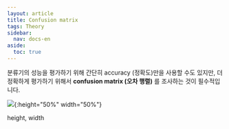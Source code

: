 ```yaml
---
layout: article
title: Confusion matrix
tags: Theory
sidebar:
  nav: docs-en
aside:
  toc: true
---
```


분류기의 성능을 평가하기 위해 간단히 accuracy (정확도)만을 사용할 수도 있지만, 더 정확하게 평가하기 위해서 **confusion matrix (오차 행렬)** 를 조사하는 것이 필수적입니다. <br>

![](https://raw.githubusercontent.com/djy-git/djy-git.github.io/master/_posts/assets/confusion_matrix.png){:height="50%" width="50%"}

height, width




[^1]: 출처: https://tex.stackexchange.com/questions/20267/how-to-construct-a-confusion-matrix-in-latex
